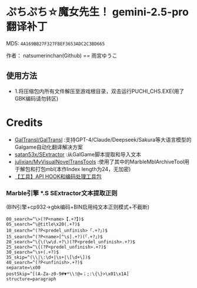 # ぷちぷち☆魔女先生！ gemini-2.5-pro 翻译补丁

MD5: `4A169BB27F327FBEF3653ADC2C3BD665`

作者： natsumerinchan(Github) == 雨宮ゆうこ

## 使用方法
- 1.将压缩包内所有文件解压至游戏根目录，双击运行PUCHI_CHS.EXE(用了GBK编码请勿转区)

# Credits

- [GalTransl/GalTransl](https://github.com/GalTransl/GalTransl.git) :支持GPT-4/Claude/Deepseek/Sakura等大语言模型的Galgame自动化翻译解决方案
- [satan53x/SExtractor](https://github.com/satan53x/SExtractor.git) :从GalGame脚本提取和导入文本
- [julixian/MyVisualNovelTransTools](https://github.com/julixian/MyVisualNovelTransTools) :使用了其中的MarbleMblArchiveTool用于解包和打包mbl(本作Index length为24，无加密)
- [【工具】API HOOK和编码处理工具包](https://www.ai2.moe/topic/29225-【工具】api-hook和编码处理工具包)

### Marble引擎 *.S SExtractor文本提取正则
(BIN引擎+cp932->gbk编码+BIN启用纯文本正则模式+不截断)
```
00_search=^\>(?P<name>【.+?】)$
05_search=^\@title\x20(.+?)$
10_search=^(?P<predel_unfinish>「.+?」)$
15_search=^(?P<name>[^\s].+?)(「.+?」)$
20_search=^\{\(\w\d.+?\)(?P<predel_unfinish>.+?)$
25_search=^\{(?P<predel_unfinish>.+?)$
30_search=^\s+(.+?)$
35_skip=^(\\|\:\d+|\s+|\[\d+\])$
40_search=^(?P<unfinish>.+?)$
separate=\x00
postSkip=^[(A-Za-z0-9#▼*\\!@=；;:\{\}>\x01\x1A]
structure=paragraph
```
